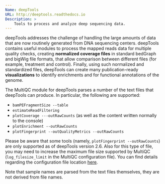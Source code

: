 ```yaml
---
Name: deepTools
URL: http://deeptools.readthedocs.io
Description: >
    Tools to process and analyze deep sequencing data.
---
```


deepTools addresses the challenge of handling the large amounts of data that are now routinely generated from DNA sequencing centers. deepTools contains useful modules to process the mapped reads data for multiple quality checks, creating **normalized coverage files** in standard bedGraph and bigWig file formats, that allow comparison between different files (for example, treatment and control). Finally, using such normalized and standardized files, deepTools can create many publication-ready **visualizations** to identify enrichments and for functional annotations of the genome.

The MultiQC module for deepTools parses a number of the text files that deepTools can produce. In particular, the following are supported:

 - `bamPEFragmentSize --table`
 - `estimateReadFiltering`
 - `plotCoverage ---outRawCounts` (as well as the content written normally to the console)
 - `plotEnrichment --outRawCounts`
 - `plotFingerprint --outQualityMetrics --outRawCounts`

Please be aware that some tools (namely, `plotFingerprint --outRawCounts`) are only supported as of deepTools version 2.6. Also for this type of file, you may need to increase the maximum file size supported by MultiQC (`log_filesize_limit` in the MultiQC configuration file). You can find details regarding the configuration file location [here](http://multiqc.info/docs/#configuring-multiqc).

Note that sample names are parsed from the text files themselves, they are not derived from file names.
